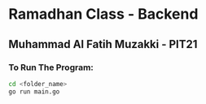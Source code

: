 # Ramadhan Class - Backend
## Muhammad Al Fatih Muzakki - PIT21

### To Run The Program: 
```bash
cd <folder_name>
go run main.go
```

